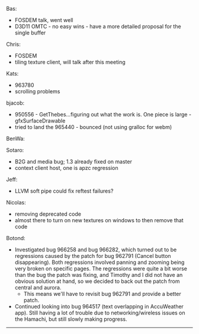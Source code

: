 Bas:
* FOSDEM talk, went well
* D3D11 OMTC - no easy wins - have a more detailed proposal for the single buffer

Chris:
* FOSDEM
* tiling texture client, will talk after this meeting

Kats:
* 963780
* scrolling problems

bjacob:
* 950556 - GetThebes…figuring out what the work is.  One piece is large - gfxSurfaceDrawable
* tried to land the 965440 - bounced (not using gralloc for webm)

BenWa:


Sotaro:
* B2G and media bug; 1.3 already fixed on master
* context client host, one is apzc regression

Jeff:
* LLVM soft pipe could fix reftest failures?

Nicolas:
* removing deprecated code
* almost there to turn on new textures on windows to then remove that code

Botond:
- Investigated bug 966258 and bug 966282, which turned out to be regressions 
  caused by the patch for bug 962791 (Cancel button disappearing). Both
  regressions involved panning and zooming being very broken on specific
  pages. The regressions were quite a bit worse than the bug the patch was
  fixing, and Timothy and I did not have an obvious solution at hand, so
  we decided to back out the patch from central and aurora.
    - This means we'll have to revisit bug 962791 and provide a better patch.
- Continued looking into bug 964517 (text overlapping in AccuWeather app).
  Still having a lot of trouble due to networking/wireless issues on the
  Hamachi, but still slowly making progress.

________________


